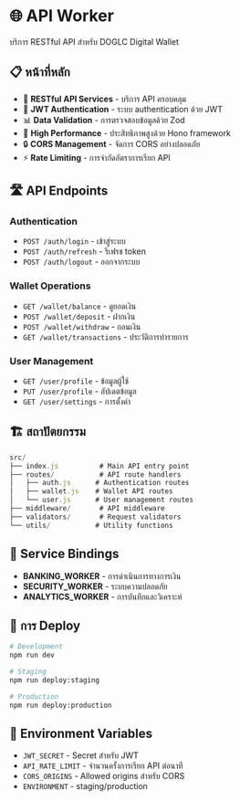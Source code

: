 # 🌐 API Worker

บริการ RESTful API สำหรับ DOGLC Digital Wallet

## 📋 หน้าที่หลัก

- 🔌 **RESTful API Services** - บริการ API ครอบคลุม
- 🔐 **JWT Authentication** - ระบบ authentication ด้วย JWT
- 📊 **Data Validation** - การตรวจสอบข้อมูลด้วย Zod
- 🚀 **High Performance** - ประสิทธิภาพสูงด้วย Hono framework
- 🔒 **CORS Management** - จัดการ CORS อย่างปลอดภัย
- ⚡ **Rate Limiting** - การจำกัดอัตราการเรียก API

## 🛣️ API Endpoints

### Authentication
- `POST /auth/login` - เข้าสู่ระบบ
- `POST /auth/refresh` - รีเฟรช token
- `POST /auth/logout` - ออกจากระบบ

### Wallet Operations
- `GET /wallet/balance` - ดูยอดเงิน
- `POST /wallet/deposit` - ฝากเงิน
- `POST /wallet/withdraw` - ถอนเงิน
- `GET /wallet/transactions` - ประวัติการทำรายการ

### User Management
- `GET /user/profile` - ข้อมูลผู้ใช้
- `PUT /user/profile` - อัปเดตข้อมูล
- `GET /user/settings` - การตั้งค่า

## 🏗️ สถาปัตยกรรม

```typescript
src/
├── index.js          # Main API entry point
├── routes/           # API route handlers
│   ├── auth.js      # Authentication routes
│   ├── wallet.js    # Wallet API routes
│   └── user.js      # User management routes
├── middleware/       # API middleware
├── validators/       # Request validators
└── utils/           # Utility functions
```

## 🔗 Service Bindings

- **BANKING_WORKER** - การดำเนินการทางการเงิน
- **SECURITY_WORKER** - ระบบความปลอดภัย
- **ANALYTICS_WORKER** - การบันทึกและวิเคราะห์

## 🚀 การ Deploy

```bash
# Development
npm run dev

# Staging
npm run deploy:staging

# Production
npm run deploy:production
```

## 📝 Environment Variables

- `JWT_SECRET` - Secret สำหรับ JWT
- `API_RATE_LIMIT` - จำนวนครั้งการเรียก API ต่อนาที
- `CORS_ORIGINS` - Allowed origins สำหรับ CORS
- `ENVIRONMENT` - staging/production
